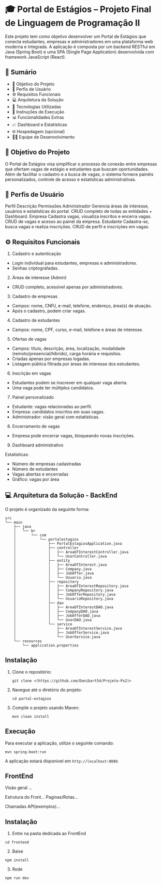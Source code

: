# 🎓 Portal de Estágios – Projeto Final de Linguagem de Programação II

Este projeto tem como objetivo desenvolver um Portal de Estágios que conecta estudantes, empresas e administradores em uma plataforma web moderna e integrada.
A aplicação é composta por um backend RESTful em Java (Spring Boot) e uma SPA (Single Page Application) desenvolvida com framework JavaScript (React).

## 📘 Sumário
 - 🎯 Objetivo do Projeto
 - 👥 Perfis de Usuário
 - ⚙️ Requisitos Funcionais
 - 💻 Arquitetura da Solução
 - 🧩 Tecnologias Utilizadas
 - 🚀 Instruções de Execução
 - 📊 Funcionalidades Extras
 - 📈 Dashboard e Estatísticas
 - 🌐 Hospedagem (opcional)
 - 🧑‍💻 Equipe de Desenvolvimento


## 🎯 Objetivo do Projeto

O Portal de Estágios visa simplificar o processo de conexão entre empresas que ofertam vagas de estágio e estudantes que buscam oportunidades.
Além de facilitar o cadastro e a busca de vagas, o sistema fornece painéis personalizados, controle de acesso e estatísticas administrativas.

## 👥 Perfis de Usuário
Perfil	Descrição	Permissões
Administrador	Gerencia áreas de interesse, usuários e estatísticas do portal.	CRUD completo de todas as entidades + Dashboard.
Empresa	Cadastra vagas, visualiza inscritos e encerra vagas.	CRUD de vagas e acesso ao painel da empresa.
Estudante	Cadastra-se, busca vagas e realiza inscrições.	CRUD de perfil e inscrições em vagas.

## ⚙️ Requisitos Funcionais
1. Cadastro e autenticação
 - Login individual para estudantes, empresas e administradores.
 - Senhas criptografadas.

2. Áreas de interesse (Admin)
  - CRUD completo, acessível apenas por administradores.

3. Cadastro de empresas
  - Campos: nome, CNPJ, e-mail, telefone, endereço, área(s) de atuação.
  - Após o cadastro, podem criar vagas.

4. Cadastro de estudantes
  - Campos: nome, CPF, curso, e-mail, telefone e áreas de interesse.

5. Ofertas de vagas
 - Campos: título, descrição, área, localização, modalidade (remoto/presencial/híbrido), carga horária e requisitos.
 - Criadas apenas por empresas logadas.
 - Listagem pública filtrada por áreas de interesse dos estudantes.

6. Inscrição em vagas
 - Estudantes podem se inscrever em qualquer vaga aberta.
 - Uma vaga pode ter múltiplos candidatos.

7. Painel personalizado
 - Estudante: vagas relacionadas ao perfil.
 - Empresa: candidatos inscritos em suas vagas.
 - Administrador: visão geral com estatísticas.

8. Encerramento de vagas
 - Empresa pode encerrar vagas, bloqueando novas inscrições.

9. Dashboard administrativo

Estatísticas:
 - Número de empresas cadastradas
 - Número de estudantes
 - Vagas abertas e encerradas
 - Gráfico: vagas por área

## 💻 Arquitetura da Solução - BackEnd
O projeto é organizado da seguinte forma:

```
src
└── main
    ├── java
    │   └── br
    │       └── com
    │           └── portalestagios
    │               ├── PortalEstagiosApplication.java
    │               ├── controller
    │               │   ├── AreaOfInterestController.java
    │               │   └── UserController.java
    │               ├── entity
    │               │   ├── AreaOfInterest.java
    │               │   ├── Company.java
    │               │   ├── JobOffer.java
    │               │   └── Usuario.java
    │               ├── repository
    │               │   ├── AreaOfInterestRepository.java
    │               │   ├── CompanyRepository.java
    │               │   ├── JobOfferRepository.java
    │               │   └── UsuarioRepository.java
    │               ├── dao
    │               │   ├── AreaOfInterestDAO.java
    │               │   ├── CompanyDAO.java
    │               │   ├── JobOfferDAO.java
    │               │   └── UserDAO.java
    │               └── service
    │                   ├── AreaOfInterestService.java
    │                   ├── JobOfferService.java
    │                   └── UserService.java
    └── resources
        └── application.properties
```

## Instalação

1. Clone o repositório:
   ```
   git clone <(https://github.com/Danibart54/Projeto-Ps2)>
   ```

2. Navegue até o diretório do projeto:
   ```
   cd portal-estagios
   ```

3. Compile o projeto usando Maven:
   ```
   mvn clean install
   ```

## Execução

Para executar a aplicação, utilize o seguinte comando:

```
mvn spring-boot:run
```

A aplicação estará disponível em `http://localhost:8080`.

## FrontEnd

Visão geral
...

Estrutura do Front...
Paginas/Rotas...

Chamadas API(exemplos)...

## Instalação 
1. Entre na pasta dedicada ao FrontEnd
```
cd frontend
```
2. Baixe 
```
npm install
```
3. Rode
```
npm run dev
```


